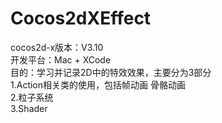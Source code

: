 # Cocos2dXEffect
cocos2d-x版本：V3.10 <br>
开发平台：Mac + XCode <br>
目的：学习并记录2D中的特效效果，主要分为3部分 <br>
1.Action相关类的使用，包括帧动画 骨骼动画 <br>
2.粒子系统 <br>
3.Shader <br>
